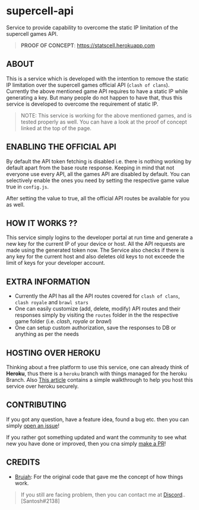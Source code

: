 # supercell-api
Service to provide capability to overcome the static IP limitation of the supercell games API.

> **PROOF OF CONCEPT**: https://statscell.herokuapp.com

## ABOUT
This is a service which is developed with the intention to remove the static IP limitation over the supercell games official API (`clash of clans`).
Currently the above mentioned game API requires to have a static IP while generating a key. But many people do not happen to have that, thus this service is developed to overcome the requirement of static IP.

> NOTE: This service is working for the above mentioned games, and is tested properly as well. You can have a look at the proof of concept linked at the top of the page.

## ENABLING THE OFFICIAL API
By default the API token fetching is disabled i.e. there is nothing working by default apart from the base route response. Keeping in mind that not everyone use every API, all the games API are disabled by default. You can selectively enable the ones you need by setting the respective game value true in `config.js`.

After setting the value to true, all the official API routes be available for you as well.

## HOW IT WORKS ??
This service simply logins to the developer portal at run time and generate a new key for the current IP of your device or host. All the API requests are made using the generated token now. The Service also checks if there is any key for the current host and also deletes old keys to not exceede the limit of keys for your developer account.

## EXTRA INFORMATION
- Currently the API has all the API routes covered for `clash of clans`, `clash royale` and `brawl stars`
- One can easily customize (add, delete, modify) API routes and their responses simply by visiting the `routes` folder in the the respective game folder (i.e. _clash_, _royale_ or _brawl_)
- One can setup custom authorization, save the responses to DB or anything as per the needs

## HOSTING OVER HEROKU
Thinking about a free platform to use this service, one can already think of **Heroku**, thus there is a `heroku` branch with things managed for the heroku Branch.
Also [This article](https://santoshb.com.np/blog/how-to-use-supercell-api-with-dynamic-ip/) contains a simple walkthrough to help you host this service over heroku securely.

## CONTRIBUTING
If you got any question, have a feature idea, found a bug etc. then you can simply [open an issue](https://github.com/TheLearneer/supercell-api/issues/new)!

If you rather got something updated and want the community to see what new you have done or improved, then you cna simply [make a PR](https://github.com/TheLearneer/supercell-api/pulls)!

## CREDITS
- [Brujah](https://github.com/brujah/nodejs-cocapi): For the original code that gave me the concept of how things work.

> If you still are facing problem, then you can contact me at [Discord](https://discord.com/).. [Santosh#2138]
